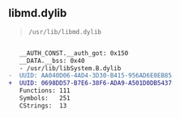 ## libmd.dylib

> `/usr/lib/libmd.dylib`

```diff

   __AUTH_CONST.__auth_got: 0x150
   __DATA.__bss: 0x40
   - /usr/lib/libSystem.B.dylib
-  UUID: AA040D06-4AD4-3D30-B415-956AD6E0EB85
+  UUID: 0698DD57-B7E6-38F6-ADA9-A501D0DB5437
   Functions: 111
   Symbols:   251
   CStrings:  13

```

